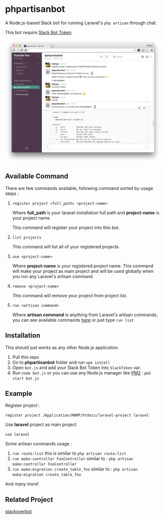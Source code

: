 # phpartisanbot

A Node.js-based Slack bot for running Laravel's `php artisan` through chat.

This bot require [Slack Bot Token](https://my.slack.com/services/new/bot).

![Screenshot](https://raw.githubusercontent.com/hdytsgt/phpartisanbot/master/media/screenshot.png)

## Available Command

There are few commands available, following command sorted by usage steps :

1. `register project <full_path> <project-name>` 

   Where **full_path** is your laravel installation full path and **project-name** is your project name.

   This command will register your project into this bot.

2. `list projects` 

   This command will list all of your registered projects

3. `use <project-name>`

   Where **project-name** is your registered project name. This command will make your project as main project and will be used globally when you run any Laravel's artisan command

4. `remove <project-name>`

   This command will remove your project from project list.

5. `run <artisan command>`

   Where **artisan command** is anything from Laravel's artisan commands, you can see available commands [here](https://laravel.com/docs/master/artisan) or just type `run list`




## Installation

This should just works as any other Node.js application. 

1. Pull this repo
2. Go to **phpartisanbot** folder and run `npm install`
3. Open `bot.js` and add your Slack Bot Token into `SlackToken` var.
4. Run `node bot.js` or you can use any Node.js manager like [PM2](https://github.com/Unitech/PM2/) : `pm2 start bot.js`




## Example

Register project :

`register project /Application/MAMP/htdocs/laravel-project laravel`

Use **laravel** project as main project

`use laravel`

Some artisan commands usage :

1. `run route:list` this is similar to `php artisan route:list`
2. `run make:controller FooController` similar to : `php artisan make:controller FooController`
3. `run make:migration create_table_foo` similar to : `php artisan make:migration create_table_foo`

And many more!



## Related Project

[stackoverbot](https://github.com/hdytsgt/stackoverbot)

